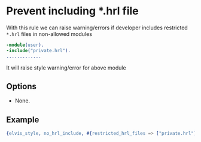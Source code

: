 # Prevent including *.hrl file

With this rule we can raise warning/errors if developer includes restricted `*.hrl` files in non-allowed modules



```erlang
-module(user).
-include("private.hrl").
.............
```

It will raise style warning/error for above module 

## Options

- None.

## Example

```erlang
{elvis_style, no_hrl_include, #{restricted_hrl_files => ["private.hrl"]}}
```